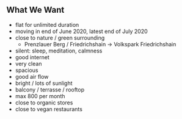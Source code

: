 ## What We Want
- flat for unlimited duration
- moving in end of June 2020, latest end of July 2020
- close to nature / green surrounding
  - Prenzlauer Berg / Friedrichshain -> Volkspark Friedrichshain
- silent: sleep, meditation, calmness
- good internet
- very clean
- spacious
- good air flow
- bright / lots of sunlight
- balcony / terrasse / rooftop
- max 800 per month
- close to organic stores
- close to vegan restaurants
